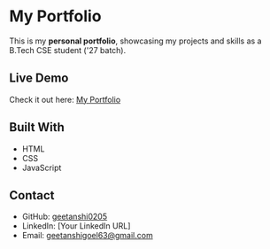 # My Portfolio

This is my **personal portfolio**, showcasing my projects and skills as a B.Tech CSE student ('27 batch).

## Live Demo
Check it out here: [My Portfolio](https://geetanshi0205.github.io/Portfoilio/)

## Built With
- HTML
- CSS
- JavaScript

## Contact
- GitHub: [geetanshi0205](https://github.com/geetanshi0205)
- LinkedIn: [Your LinkedIn URL]
- Email: geetanshigoel63@gmail.com

